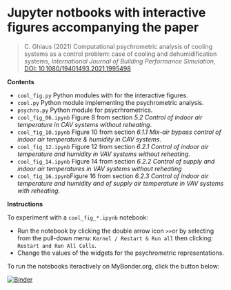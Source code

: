 # Jupyter notbooks with interactive figures accompanying the paper


> C. Ghiaus (2021) Computational psychrometric analysis of cooling systems as a control problem: case of cooling and dehumidification systems, *International Journal of Building Performance Simulation*, [DOI: 10.1080/19401493.2021.1995498](https://doi.org/10.1080/19401493.2021.1995498)

**Contents**
- `cool_fig.py` Python modules with for the interactive figures.
- `cool.py` Python module implementing the psychrometric analysis.
- `psychro.py` Python module for psycrhrometrics.
- `cool_fig_06.ipynb` Figure 8 from section *5.2 Control of indoor air temperature in CAV systems without reheating*.
- `cool_fig_10.ipynb` Figure 10 from section *6.1.1 Mix-air bypass control of indoor air temperature & humidity in CAV systems*.
- `cool_fig_12.ipynb` Figure 12 from section *6.2.1 Control of indoor air temperature and humidity in VAV systems without reheating*.
- `cool_fig_14.ipynb` Figure 14 from section *6.2.2 Control of supply and indoor air temperatures in VAV systems without reheating*
- `cool_fig_16.ipynb`Figure 16 from section *6.2.3 Control of indoor air temperature and humidity and of supply air temperature in VAV systems with reheating*.

**Instructions**

To experiment with a `cool_fig_*.ipynb` notebook:
- Run the notebook by clicking the double arrow icon `>>`or by selecting from the pull-down menu: `Kernel / Restart & Run all` then clicking: `Restart and Run All Cells`.
- Change the values of the widgets for the psychrometric representations.

To run the notebooks iteractively on MyBonder.org, click the button below:

[![Binder](https://mybinder.org/badge_logo.svg)](https://mybinder.org/v2/gh/cghiaus/PsychroAn_cool_figs/HEAD)
